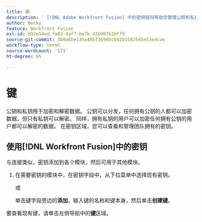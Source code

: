 ```yaml
---
title: 键
description: ' [!DNL Adobe Workfront Fusion] 中的密钥链将帮助您管理公钥和私钥。 例如，加密程序应用程序使用密钥来加密或解密PGP消息。'
author: Becky
feature: Workfront Fusion
exl-id: b92e54ed-fa03-4af7-be7b-436907b2bff9
source-git-commit: 3b9a6be135a485f369dbc642b1582545e53e4cae
workflow-type: tm+mt
source-wordcount: '171'
ht-degree: 0%

---
```


# 键

公钥和私钥用于加密和解密数据。 公钥可以分发，任何拥有公钥的人都可以加密数据，但只有私钥可以解密。 同样，拥有私钥的用户可以加密任何拥有公钥的用户都可以解密的数据。 在密钥区域，您可以查看和管理团队拥有的密钥。

## 使用[!DNL Workfront Fusion]中的密钥

与连接类似，密钥添加到各个模块，然后可用于其他模块。

1. 在需要密钥的模块中，在密钥字段中，从下拉菜单中选择现有密钥。

   或

   单击键字段旁边的&#x200B;**添加**，输入键的名称和键本身，然后单击&#x200B;**创建键**。

要查看现有键，请单击左侧导航中的&#x200B;**键**&#x200B;区域。
